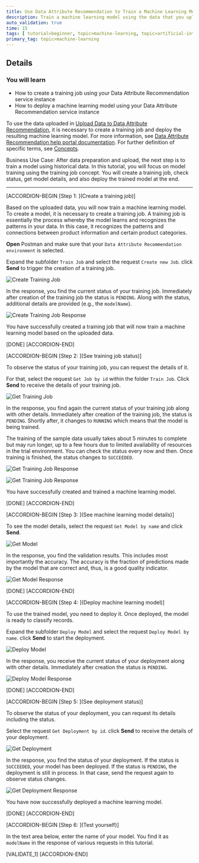 ```yaml
---
title: Use Data Attribute Recommendation to Train a Machine Learning Model
description: Train a machine learning model using the data that you uploaded to your Data Attribute Recommendation service instance.
auto_validation: true
time: 15
tags: [ tutorial>beginner, topic>machine-learning, topic>artificial-intelligence, topic>cloud, software-product>sap-business-technology-platform, software-product>sap-ai-business-services, software-product>data-attribute-recommendation]
primary_tag: topic>machine-learning
---
```


## Details
### You will learn
  - How to create a training job using your Data Attribute Recommendation service instance
  - How to deploy a machine learning model using your Data Attribute Recommendation service instance

To use the data uploaded in [Upload Data to Data Attribute Recommendation](cp-aibus-dar-upload-data), it is necessary to create a training job and deploy the resulting machine learning model. For more information, see [Data Attribute Recommendation help portal documentation](https://help.sap.com/dar). For further definition of specific terms, see [Concepts](https://help.sap.com/viewer/105bcfd88921418e8c29b24a7a402ec3/SHIP/en-US/cff2de73bc9c4625b35eb036439ae70a.html).

Business Use Case: After data preparation and upload, the next step is to train a model using historical data. In this tutorial, you will focus on model training using the training job concept. You will create a training job, check status, get model details, and also deploy the trained model at the end.   

---

[ACCORDION-BEGIN [Step 1: ](Create a training job)]

Based on the uploaded data, you will now train a machine learning model. To create a model, it is necessary to create a training job. A training job is essentially the process whereby the model learns and recognizes the patterns in your data. In this case, it recognizes the patterns and connections between product information and certain product categories.

**Open** Postman and make sure that your `Data Attribute Recommendation environment` is selected.

Expand the subfolder `Train Job` and select the request `Create new Job`. click **Send** to trigger the creation of a training job.

![Create Training Job](create-job.png)

In the response, you find the current status of your training job. Immediately after creation of the training job the status is `PENDING`. Along with the status, additional details are provided (e.g., the `modelName`).

![Create Training Job Response](create-job-response.png)

You have successfully created a training job that will now train a machine learning model based on the uploaded data.

[DONE]
[ACCORDION-END]


[ACCORDION-BEGIN [Step 2: ](See training job status)]

To observe the status of your training job, you can request the details of it.

For that, select the request `Get Job by id` within the folder `Train Job`. Click **Send** to receive the details of your training job.

![Get Training Job](get-job.png)

In the response, you find again the current status of your training job along with other details. Immediately after creation of the training job, the status is `PENDING`. Shortly after, it changes to `RUNNING` which means that the model is being trained.

The training of the sample data usually takes about 5 minutes to complete but may run longer, up to a few hours due to limited availability of resources in the trial environment. You can check the status every now and then. Once training is finished, the status changes to `SUCCEEDED`.

![Get Training Job Response](get-job-responseR.png)

![Get Training Job Response](get-job-responseS.png)

You have successfully created and trained a machine learning model.

[DONE]
[ACCORDION-END]


[ACCORDION-BEGIN [Step 3: ](See machine learning model details)]

To see the model details, select the request `Get Model by name` and click **Send**.

![Get Model](get-model.png)

In the response, you find the validation results. This includes most importantly the accuracy. The accuracy is the fraction of predictions made by the model that are correct and, thus, is a good quality indicator.

![Get Model Response](get-model-response.png)

[DONE]
[ACCORDION-END]


[ACCORDION-BEGIN [Step 4: ](Deploy machine learning model)]

To use the trained model, you need to deploy it. Once deployed, the model is ready to classify records.

Expand the subfolder `Deploy Model` and select the request `Deploy Model by name`. click **Send** to start the deployment.

![Deploy Model](deploy-model.png)

In the response, you receive the current status of your deployment along with other details. Immediately after creation the status is `PENDING`.

![Deploy Model Response](deploy-model-response.png)

[DONE]
[ACCORDION-END]


[ACCORDION-BEGIN [Step 5: ](See deployment status)]

To observe the status of your deployment, you can request its details including the status.

Select the request `Get Deployment by id`. click **Send** to receive the details of your deployment.

![Get Deployment](get-deployment.png)

In the response, you find the status of your deployment. If the status is `SUCCEEDED`, your model has been deployed. If the status is `PENDING`, the deployment is still in process. In that case, send the request again to observe status changes.

![Get Deployment Response](get-deployment-response.png)

You have now successfully deployed a machine learning model.

[DONE]
[ACCORDION-END]


[ACCORDION-BEGIN [Step 6: ](Test yourself)]

In the text area below, enter the name of your model. You find it as `modelName` in the response of various requests in this tutorial.

[VALIDATE_1]
[ACCORDION-END]
